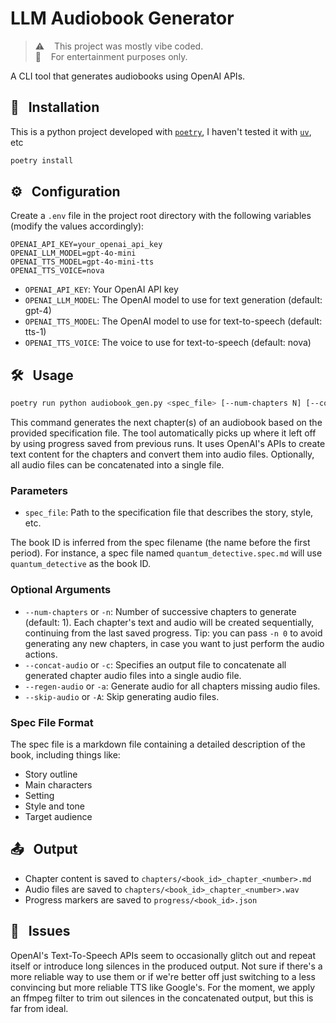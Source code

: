 # LLM Audiobook Generator

> ⚠️ &nbsp;&nbsp; This project was mostly vibe coded.<br /> 🍿 &nbsp;&nbsp; For entertainment purposes only.

A CLI tool that generates audiobooks using OpenAI APIs.

## 🚀 &nbsp; Installation

This is a python project developed with [`poetry`](https://python-poetry.org/), I haven't tested it with [`uv`](https://github.com/astral-sh/uv), etc

```bash
poetry install
```

## ⚙️ &nbsp; Configuration

Create a `.env` file in the project root directory with the following variables (modify the values accordingly):

```
OPENAI_API_KEY=your_openai_api_key
OPENAI_LLM_MODEL=gpt-4o-mini
OPENAI_TTS_MODEL=gpt-4o-mini-tts
OPENAI_TTS_VOICE=nova
```

- `OPENAI_API_KEY`: Your OpenAI API key
- `OPENAI_LLM_MODEL`: The OpenAI model to use for text generation (default: gpt-4)
- `OPENAI_TTS_MODEL`: The OpenAI model to use for text-to-speech (default: tts-1)
- `OPENAI_TTS_VOICE`: The voice to use for text-to-speech (default: nova)

## 🛠️ &nbsp; Usage

```bash
poetry run python audiobook_gen.py <spec_file> [--num-chapters N] [--concat-audio output_file]
```

This command generates the next chapter(s) of an audiobook based on the provided specification file. The tool automatically picks up where it left off by using progress saved from previous runs. It uses OpenAI's APIs to create text content for the chapters and convert them into audio files. Optionally, all audio files can be concatenated into a single file.

### Parameters

- `spec_file`: Path to the specification file that describes the story, style, etc.

The book ID is inferred from the spec filename (the name before the first period). For instance, a spec file named `quantum_detective.spec.md` will use `quantum_detective` as the book ID.

### Optional Arguments

- `--num-chapters` or `-n`: Number of successive chapters to generate (default: 1). Each chapter's text and audio will be created sequentially, continuing from the last saved progress. Tip: you can pass `-n 0` to avoid generating any new chapters, in case you want to just perform the audio actions.
- `--concat-audio` or `-c`: Specifies an output file to concatenate all generated chapter audio files into a single audio file.
- `--regen-audio` or `-a`: Generate audio for all chapters missing audio files.
- `--skip-audio` or `-A`: Skip generating audio files.

### Spec File Format

The spec file is a markdown file containing a detailed description of the book, including things like:
- Story outline
- Main characters
- Setting
- Style and tone
- Target audience

## 📤 &nbsp; Output

- Chapter content is saved to `chapters/<book_id>_chapter_<number>.md`
- Audio files are saved to `chapters/<book_id>_chapter_<number>.wav`
- Progress markers are saved to `progress/<book_id>.json`

## 🐛 &nbsp; Issues

OpenAI's Text-To-Speech APIs seem to occasionally glitch out and repeat itself or introduce long silences in the produced output. Not sure if there's a more reliable way to use them or if we're better off just switching to a less convincing but more reliable TTS like Google's. For the moment, we apply an ffmpeg filter to trim out silences in the concatenated output, but this is far from ideal.

